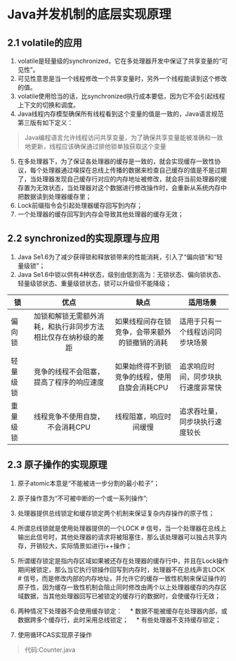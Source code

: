 # Java并发机制的底层实现原理

## 2.1 volatile的应用

1. volatile是轻量级的synchronized，它在多处理器开发中保证了共享变量的“可见性”。
2. 可见性意思是当一个线程修改一个共享变量时，另外一个线程能读到这个修改的值。
3. volatile使用恰当的话，比synchronized执行成本要低，因为它不会引起线程上下文的切换和调度。
4. Java线程内存模型确保所有线程看到这个变量的值是一致的，Java语言规范第三版有如下定义：
>Java编程语言允许线程访问共享变量，为了确保共享变量能被准确和一致地更新，线程应该确保通过排他锁单独获取这个变量

5. 在多处理器下，为了保证各处理器的缓存是一致的，就会实现缓存一致性协议，每个处理器通过嗅探在总线上传播的数据来检查自己缓存的值是不是过期了，当处理器发现自己缓存行对应的内存地址被修改，就会将当前处理器的缓存置为无效状态，当处理器对这个数据进行修改操作时，会重新从系统内存中把数据读到处理器缓存里；
6. Lock前缀指令会引起处理器缓存回写到内存；
7. 一个处理器的缓存回写到内存会导致其他处理器的缓存无效；

## 2.2 synchronized的实现原理与应用

1. Java Se1.6为了减少获得锁和释放锁带来的性能消耗，引入了“偏向锁”和“轻量级锁”；
2. Java Se1.6中锁以供有4种状态，级别由低到高为：无锁状态、偏向锁状态、轻量级锁状态、重量级锁状态，锁可以升级但不能降级；

| 锁      | 优点 | 缺点 | 适用场景 |
| -       | :-:     | :-:    | - |
| 偏向锁   | 加锁和解锁无需额外消耗，和执行非同步方法相比仅存在纳秒级的差距 | 如果线程间存在锁竞争，会带来额外的锁撤销的消耗 | 适用于只有一个线程访问同步块场景 | 
| 轻量级锁 | 竞争的线程不会阻塞，提高了程序的响应速度 | 如果始终得不到锁竞争的线程，使用自旋会消耗CPU | 追求响应时间，同步块执行速度非常快 | 
| 重量级锁 | 线程竞争不使用自旋，不会消耗CPU | 线程阻塞，响应时间缓慢 | 追求吞吐量，同步块执行速度较长 |

## 2.3 原子操作的实现原理

1. 原子atomic本意是“不能被进一步分割的最小粒子”；
2. 原子操作意为“不可被中断的一个或一系列操作”;
3. 处理器提供总线锁定和缓存锁定两个机制来保证复杂内存操作的原子性；
4. 所谓总线锁就是使用处理器提供的一个LOCK # 信号，当一个处理器在总线上输出此信号时，其他处理器的请求将被阻塞住，那么该处理器可以独占共享内存，开销较大，实际情景如进行i++操作；
5. 所谓缓存锁定是指内存区域如果被还存在处理器的缓存行中，并且在Lock操作期间被锁定，那么当它执行锁操作回写到内存时，处理器不在总线声言LOCK # 信号，而是修改内部的内存地址，并允许它的缓存一致性机制来保证操作的原子性，因为缓存一致性机制会阻止同时修改由两个以上处理器缓存的内存区域数据，当其他处理器回写已被锁定的缓存行的数据时，会使缓存行无效；
6. 两种情况下处理器不会使用缓存锁定：
  &emsp;* 数据不能被缓存在处理器内部，或数据跨多个缓存行，此时采用总线锁定；
  &emsp;* 有些处理器不支持缓存锁定；

7. 使用循环CAS实现原子操作
>代码:Counter.java